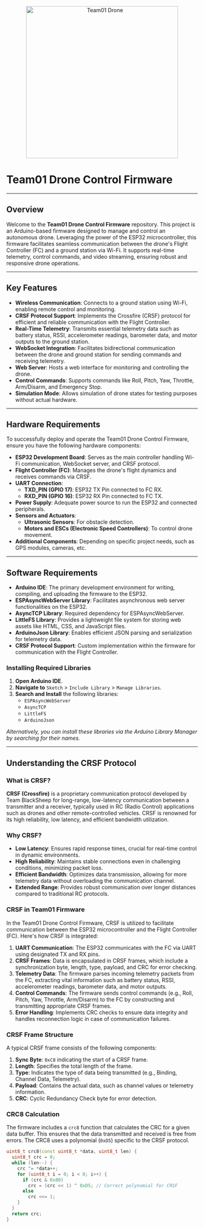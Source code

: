 <p align="center">
  <img src="https://i.imgur.com/MdkiKY9.png" alt="Team01 Drone" width="400">
  <h1>Team01 Drone Control Firmware</h1>
</p>

---

## Overview

Welcome to the **Team01 Drone Control Firmware** repository. This project is an Arduino-based firmware designed to manage and control an autonomous drone. Leveraging the power of the ESP32 microcontroller, this firmware facilitates seamless communication between the drone's Flight Controller (FC) and a ground station via Wi-Fi. It supports real-time telemetry, control commands, and video streaming, ensuring robust and responsive drone operations.

---

## Key Features

- **Wireless Communication**: Connects to a ground station using Wi-Fi, enabling remote control and monitoring.
- **CRSF Protocol Support**: Implements the Crossfire (CRSF) protocol for efficient and reliable communication with the Flight Controller.
- **Real-Time Telemetry**: Transmits essential telemetry data such as battery status, RSSI, accelerometer readings, barometer data, and motor outputs to the ground station.
- **WebSocket Integration**: Facilitates bidirectional communication between the drone and ground station for sending commands and receiving telemetry.
- **Web Server**: Hosts a web interface for monitoring and controlling the drone.
- **Control Commands**: Supports commands like Roll, Pitch, Yaw, Throttle, Arm/Disarm, and Emergency Stop.
- **Simulation Mode**: Allows simulation of drone states for testing purposes without actual hardware.

---

## Hardware Requirements

To successfully deploy and operate the Team01 Drone Control Firmware, ensure you have the following hardware components:

- **ESP32 Development Board**: Serves as the main controller handling Wi-Fi communication, WebSocket server, and CRSF protocol.
- **Flight Controller (FC)**: Manages the drone's flight dynamics and receives commands via CRSF.
- **UART Connection**:
  - **TXD_PIN (GPIO 17)**: ESP32 TX Pin connected to FC RX.
  - **RXD_PIN (GPIO 16)**: ESP32 RX Pin connected to FC TX.
- **Power Supply**: Adequate power source to run the ESP32 and connected peripherals.
- **Sensors and Actuators**:
  - **Ultrasonic Sensors**: For obstacle detection.
  - **Motors and ESCs (Electronic Speed Controllers)**: To control drone movement.
- **Additional Components**: Depending on specific project needs, such as GPS modules, cameras, etc.

---

## Software Requirements

- **Arduino IDE**: The primary development environment for writing, compiling, and uploading the firmware to the ESP32.
- **ESPAsyncWebServer Library**: Facilitates asynchronous web server functionalities on the ESP32.
- **AsyncTCP Library**: Required dependency for ESPAsyncWebServer.
- **LittleFS Library**: Provides a lightweight file system for storing web assets like HTML, CSS, and JavaScript files.
- **ArduinoJson Library**: Enables efficient JSON parsing and serialization for telemetry data.
- **CRSF Protocol Support**: Custom implementation within the firmware for communication with the Flight Controller.

### Installing Required Libraries

1. **Open Arduino IDE**.
2. **Navigate to** `Sketch` > `Include Library` > `Manage Libraries`.
3. **Search and Install** the following libraries:
   - `ESPAsyncWebServer`
   - `AsyncTCP`
   - `LittleFS`
   - `ArduinoJson`

*Alternatively, you can install these libraries via the Arduino Library Manager by searching for their names.*

---

## Understanding the CRSF Protocol

### What is CRSF?

**CRSF (Crossfire)** is a proprietary communication protocol developed by Team BlackSheep for long-range, low-latency communication between a transmitter and a receiver, typically used in RC (Radio Control) applications such as drones and other remote-controlled vehicles. CRSF is renowned for its high reliability, low latency, and efficient bandwidth utilization.

### Why CRSF?

- **Low Latency**: Ensures rapid response times, crucial for real-time control in dynamic environments.
- **High Reliability**: Maintains stable connections even in challenging conditions, minimizing packet loss.
- **Efficient Bandwidth**: Optimizes data transmission, allowing for more telemetry data without overloading the communication channel.
- **Extended Range**: Provides robust communication over longer distances compared to traditional RC protocols.

### CRSF in Team01 Firmware

In the Team01 Drone Control Firmware, CRSF is utilized to facilitate communication between the ESP32 microcontroller and the Flight Controller (FC). Here's how CRSF is integrated:

1. **UART Communication**: The ESP32 communicates with the FC via UART using designated TX and RX pins.
2. **CRSF Frames**: Data is encapsulated in CRSF frames, which include a synchronization byte, length, type, payload, and CRC for error checking.
3. **Telemetry Data**: The firmware parses incoming telemetry packets from the FC, extracting vital information such as battery status, RSSI, accelerometer readings, barometer data, and motor outputs.
4. **Control Commands**: The firmware sends control commands (e.g., Roll, Pitch, Yaw, Throttle, Arm/Disarm) to the FC by constructing and transmitting appropriate CRSF frames.
5. **Error Handling**: Implements CRC checks to ensure data integrity and handles reconnection logic in case of communication failures.

### CRSF Frame Structure

A typical CRSF frame consists of the following components:

1. **Sync Byte**: `0xC8` indicating the start of a CRSF frame.
2. **Length**: Specifies the total length of the frame.
3. **Type**: Indicates the type of data being transmitted (e.g., Binding, Channel Data, Telemetry).
4. **Payload**: Contains the actual data, such as channel values or telemetry information.
5. **CRC**: Cyclic Redundancy Check byte for error detection.

### CRC8 Calculation

The firmware includes a `crc8` function that calculates the CRC for a given data buffer. This ensures that the data transmitted and received is free from errors. The CRC8 uses a polynomial (`0xD5`) specific to the CRSF protocol.

```cpp
uint8_t crc8(const uint8_t *data, uint8_t len) {
  uint8_t crc = 0;
  while (len--) {
    crc ^= *data++;
    for (uint8_t i = 0; i < 8; i++) {
      if (crc & 0x80)
        crc = (crc << 1) ^ 0xD5; // Correct polynomial for CRSF
      else
        crc <<= 1;
    }
  }
  return crc;
}
